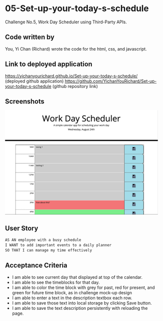 # 05-Set-up-your-today-s-schedule
Challenge No.5, Work Day Scheduler using Third-Party APIs. 

## Code written by
You, Yi Chan  (Richard) wrote the code for the html, css, and javascript. 

## Link to deployed application
https://yichanyourichard.github.io/Set-up-your-today-s-schedule/ (deployed github application)
https://github.com/YichanYouRichard/Set-up-your-today-s-schedule (github repository link)

## Screenshots
![screenshots of the deployed page](./assets/images/screenshot-1.png)

## User Story

```md
AS AN employee with a busy schedule
I WANT to add important events to a daily planner
SO THAT I can manage my time effectively
```

## Acceptance Criteria

- I am able to see current day that displayed at top of the calendar.
- I am able to see the timeblocks for that day.
- I am able to color the time block with grey for past, red for present, and green for future time block, as in challenge mock-up design
- I am able to enter a text in the description textbox each row.
- I am able to save those text into local storage by clicking Save button.
- I am able to save the text description persistently with reloading the page.






